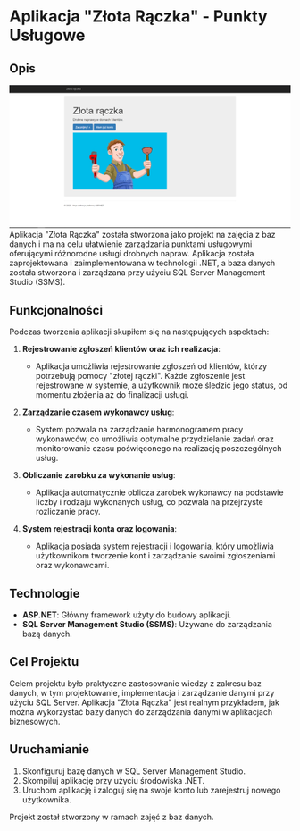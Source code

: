 # Aplikacja "Złota Rączka" - Punkty Usługowe

## Opis
![ss1](https://github.com/Majkkel/ASP.NET-SQL-UniProject/blob/main/Screeny/1.png)
Aplikacja "Złota Rączka" została stworzona jako projekt na zajęcia z baz danych i ma na celu ułatwienie zarządzania punktami usługowymi oferującymi różnorodne usługi drobnych napraw. Aplikacja została zaprojektowana i zaimplementowana w technologii .NET, a baza danych została stworzona i zarządzana przy użyciu SQL Server Management Studio (SSMS).

## Funkcjonalności

Podczas tworzenia aplikacji skupiłem się na następujących aspektach:

1. **Rejestrowanie zgłoszeń klientów oraz ich realizacja**:
   - Aplikacja umożliwia rejestrowanie zgłoszeń od klientów, którzy potrzebują pomocy "złotej rączki". Każde zgłoszenie jest rejestrowane w systemie, a użytkownik może śledzić jego status, od momentu złożenia aż do finalizacji usługi.

2. **Zarządzanie czasem wykonawcy usług**:
   - System pozwala na zarządzanie harmonogramem pracy wykonawców, co umożliwia optymalne przydzielanie zadań oraz monitorowanie czasu poświęconego na realizację poszczególnych usług.

3. **Obliczanie zarobku za wykonanie usług**:
   - Aplikacja automatycznie oblicza zarobek wykonawcy na podstawie liczby i rodzaju wykonanych usług, co pozwala na przejrzyste rozliczanie pracy.

4. **System rejestracji konta oraz logowania**:
   - Aplikacja posiada system rejestracji i logowania, który umożliwia użytkownikom tworzenie kont i zarządzanie swoimi zgłoszeniami oraz wykonawcami.

## Technologie

- **ASP.NET**: Główny framework użyty do budowy aplikacji.
- **SQL Server Management Studio (SSMS)**: Używane do zarządzania bazą danych.

## Cel Projektu

Celem projektu było praktyczne zastosowanie wiedzy z zakresu baz danych, w tym projektowanie, implementacja i zarządzanie danymi przy użyciu SQL Server. Aplikacja "Złota Rączka" jest realnym przykładem, jak można wykorzystać bazy danych do zarządzania danymi w aplikacjach biznesowych.

## Uruchamianie

1. Skonfiguruj bazę danych w SQL Server Management Studio.
2. Skompiluj aplikację przy użyciu środowiska .NET.
3. Uruchom aplikację i zaloguj się na swoje konto lub zarejestruj nowego użytkownika.

Projekt został stworzony w ramach zajęć z baz danych.
